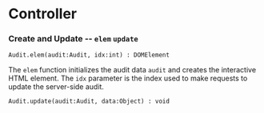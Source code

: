 Controller
==========


### Create and Update -- `elem` `update`

    Audit.elem(audit:Audit, idx:int) : DOMElement

The `elem` function initializes the audit data `audit` and creates the
interactive HTML element. The `idx` parameter is the index used to make
requests to update the server-side audit.

    Audit.update(audit:Audit, data:Object) : void
